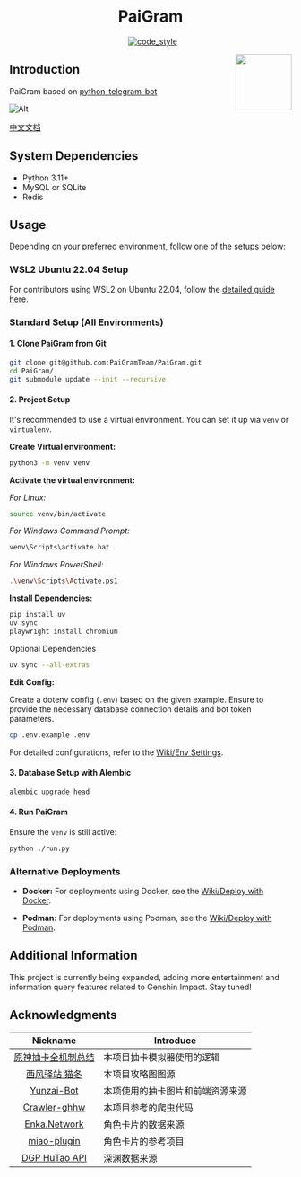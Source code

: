 <h1 align="center">PaiGram</h1>

<div align="center"><img src="https://img.shields.io/badge/python-3.11%2B-blue" alt="">
<img src="https://img.shields.io/badge/works%20on-my%20machine-brightgreen" alt="">
<img src="https://img.shields.io/badge/status-%E5%92%95%E5%92%95%E5%92%95-blue" alt="">
<a href="https://black.readthedocs.io/en/stable/index.html"><img src="https://img.shields.io/badge/code%20style-black-000000.svg" alt="code_style" /></a>
<a href="https://www.codacy.com/gh/PaiGramTeam/PaiGram/dashboard?utm_source=github.com&amp;utm_medium=referral&amp;utm_content=PaiGramTeam/PaiGram&amp;utm_campaign=Badge_Grade"><img src="https://app.codacy.com/project/badge/Grade/ac5844e2b0d14a3e8aa16b9b1b099ce0" alt=""/></a>
</div>

<p>
<img src="https://user-images.githubusercontent.com/70872201/190447002-119a8819-b111-4a96-a0b3-701c5e256137.png" align="right" width="100px" alt="">
<h2 align="left">Introduction</h2>

PaiGram based on [python-telegram-bot](https://github.com/python-telegram-bot/python-telegram-bot)

![Alt](https://repobeats.axiom.co/api/embed/f73c1121006cb86196f83da2170242b7a97f8be0.svg "Repobeats analytics image")

[中文文档](/docs/README_ZH.md)

## System Dependencies

- Python 3.11+
- MySQL or SQLite
- Redis

## Usage

Depending on your preferred environment, follow one of the setups below:

### WSL2 Ubuntu 22.04 Setup

For contributors using WSL2 on Ubuntu 22.04, follow the [detailed guide here](/docs/wsl/EN.md).

### Standard Setup (All Environments)

#### 1. Clone PaiGram from Git

```bash
git clone git@github.com:PaiGramTeam/PaiGram.git
cd PaiGram/
git submodule update --init --recursive
```

#### 2. Project Setup

It's recommended to use a virtual environment. You can set it up via `venv` or `virtualenv`.

**Create Virtual environment:**

```bash
python3 -m venv venv
```

**Activate the virtual environment:**

*For Linux:*

```bash
source venv/bin/activate
```

*For Windows Command Prompt:*

```bash
venv\Scripts\activate.bat
```

*For Windows PowerShell:*

```bash
.\venv\Scripts\Activate.ps1
```

**Install Dependencies:**

```bash
pip install uv
uv sync
playwright install chromium
```

Optional Dependencies

```bash
uv sync --all-extras
```

**Edit Config:**

Create a dotenv config (`.env`) based on the given example. Ensure to provide the necessary database connection
details and bot token parameters.

```bash
cp .env.example .env
```

For detailed configurations, refer to the [Wiki/Env Settings](https://github.com/PaiGramTeam/PaiGram/wiki/Env-Settings).

#### 3. Database Setup with Alembic

```bash
alembic upgrade head
```

#### 4. Run PaiGram

Ensure the `venv` is still active:

```bash
python ./run.py
```

### Alternative Deployments

- **Docker:** For deployments using Docker, see
  the [Wiki/Deploy with Docker](https://github.com/PaiGramTeam/PaiGram/wiki/Deploy-with-Docker).

- **Podman:** For deployments using Podman, see
  the [Wiki/Deploy with Podman](https://github.com/PaiGramTeam/PaiGram/wiki/Deploy-with-Podman).

## Additional Information

This project is currently being expanded,
adding more entertainment and information query features related to Genshin Impact.
Stay tuned!

## Acknowledgments

|                                Nickname                                 | Introduce        |
|:-----------------------------------------------------------------------:|------------------|
|          [原神抽卡全机制总结](https://www.bilibili.com/read/cv10468091)          | 本项目抽卡模拟器使用的逻辑    |
| [西风驿站 猫冬](https://bbs.mihoyo.com/ys/accountCenter/postList?id=74019947) | 本项目攻略图图源         |
|           [Yunzai-Bot](https://github.com/Le-niao/Yunzai-Bot)           | 本项使用的抽卡图片和前端资源来源 |
|       [Crawler-ghhw](https://github.com/DGP-Studio/Crawler-ghhw)        | 本项目参考的爬虫代码       |
|                  [Enka.Network](https://enka.network)                   | 角色卡片的数据来源        |
|      [miao-plugin](https://github.com/yoimiya-kokomi/miao-plugin)       | 角色卡片的参考项目        |
|                   [DGP HuTao API](https://hut.ao/en/)                   | 深渊数据来源           |
